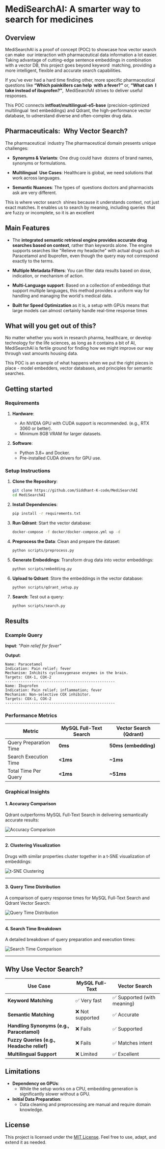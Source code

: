 # MediSearchAI: A smarter way to search for medicines

## Overview

MediSearchAI is a proof of concept (POC) to showcase how vector search can make our interaction with pharmaceutical data information a lot easier. Taking advantage of cutting-edge sentence embeddings in combination with a vector DB, this project goes beyond keyword matching, providing a more intelligent, flexible and accurate search capabilities.

If you’ve ever had a hard time finding other, more specific pharmaceutical questions like **“Which painkillers can help with a fever?”** or, **“What can I take instead of ibuprofen?”**, MediSearchAI strives to deliver useful responses.

This POC connects **intfloat/multilingual-e5-base** (precision-optimized multilingual text embeddings) and Qdrant, the high-performance vector database, to udnerstand diverse and often-complex drug data.

## Pharmaceuticals: Why Vector Search?

The pharmaceutical industry The pharmaceutical domain presents unique challenges:

- **Synonyms & Variants**: One drug could have dozens of brand names, synonyms or formulations.

- **Multilingual Use Cases**: Healthcare is global, we need solutions that work across languages.

- **Semantic Nuances**: The types of questions doctors and pharmacists ask are very different.

This is where vector search shines because it understands context, not just exact matches. It enables us to search by meaning, including queries that are fuzzy or incomplete, so it is an excellent

## Main Features

- The **integrated semantic retrieval engine provides accurate drug searches based on context**, rather than keywords alone. The engine supports searches like "Relieve my headache" with actual drugs such as Paracetamol and Ibuprofen, even though the query may not correspond exactly to the terms.

- **Multiple Metadata Filters**: You can filter data results based on dose, indication, or mechanism of action.

- **Multi-Language support**: Based on a collection of embeddings that support multiple languages, this method provides a uniform way for handling and managing the world's medical data.

- **Built for Speed Optimization** as it is, a setup with GPUs means that large models can almost certainly handle real-time response times

## What will you get out of this?

No matter whether you work in research pharma, healthcare, or develop technology for the life sciences, as long as it contains a bit of AI, MediSearchAI is fertile ground for finding how we might improve our way through vast amounts housing data.

This POC is an example of what happens when we put the right pieces in place - model embedders, vector databases, and principles for semantic searches.

## Getting started

### Requirements

1. **Hardware**:
   - An NVIDIA GPU with CUDA support is recommended. (e.g., RTX 3060 or better).
   - Minimum 8GB VRAM for larger datasets.

2. **Software**:
   - Python 3.8+ and Docker.
   - Pre-installed CUDA drivers for GPU use.

### Setup Instructions

1. **Clone the Repository**:
   ```bash
   git clone https://github.com/Siddhant-K-code/MediSearchAI
   cd MediSearchAI
   ```

2. **Install Dependencies**:
   ```bash
   pip install -r requirements.txt
   ```

3. **Run Qdrant**:
   Start the vector database:
   ```bash
   docker-compose -f docker/docker-compose.yml up -d
   ```

4. **Preprocess the Data**:
   Clean and prepare the dataset:
   ```bash
   python scripts/preprocess.py
   ```

5. **Generate Embeddings**:
   Transform drug data into vector embeddings:
   ```bash
   python scripts/embedding.py
   ```

6. **Upload to Qdrant**:
   Store the embeddings in the vector database:
   ```bash
   python scripts/qdrant_setup.py
   ```

7. **Search**:
   Test out a query:
   ```bash
   python scripts/search.py
   ```

## Results

### Example Query

**Input**:
*"Pain relief for fever"*

**Output**:

```plaintext
Name: Paracetamol
Indication: Pain relief; fever
Mechanism: Inhibits cyclooxygenase enzymes in the brain.
Targets: COX-1, COX-2
--------------------------------------------------
Name: Ibuprofen
Indication: Pain relief; inflammation; fever
Mechanism: Non-selective COX inhibitor.
Targets: COX-1, COX-2
--------------------------------------------------
```

### Performance Metrics

| **Metric**             | **MySQL Full-Text Search** | **Vector Search (Qdrant)** |
| ---------------------- | -------------------------- | -------------------------- |
| Query Preparation Time | **0ms**                    | **50ms (embedding)**       |
| Search Execution Time  | **<1ms**                   | **~1ms**                   |
| Total Time Per Query   | **<1ms**                   | **~51ms**                  |

### Graphical Insights

#### 1. Accuracy Comparison
Qdrant outperforms MySQL Full-Text Search in delivering semantically accurate results:

![Accuracy Comparison](./charts/accuracy_comparison.png)

---

#### 2. Clustering Visualization
Drugs with similar properties cluster together in a t-SNE visualization of embeddings:

![t-SNE Clustering](./charts/embedding_clusters.png)

---

#### 3. Query Time Distribution
A comparison of query response times for MySQL Full-Text Search and Qdrant Vector Search:

![Query Time Distribution](./charts/query_response_times.png)

---

#### 4. Search Time Breakdown
A detailed breakdown of query preparation and execution times:

![Search Time Comparison](./charts/search_time_comparison.png)

---

## Why Use Vector Search?

| **Use Case**                              | **MySQL Full-Text** | **Vector Search**          |
| ----------------------------------------- | ------------------- | -------------------------- |
| **Keyword Matching**                      | ✅ Very fast         | ✅ Supported (with meaning) |
| **Semantic Matching**                     | ❌ Not supported     | ✅ Accurate                 |
| **Handling Synonyms (e.g., Paracetamol)** | ❌ Fails             | ✅ Supported                |
| **Fuzzy Queries (e.g., Headache relief)** | ❌ Fails             | ✅ Matches intent           |
| **Multilingual Support**                  | ❌ Limited           | ✅ Excellent                |


## Limitations

- **Dependency on GPUs**:
   - While the setup works on a CPU, embedding generation is significantly slower without a GPU.
- **Initial Data Preparation**:
   - Data cleaning and preprocessing are manual and require domain knowledge.

## License
This project is licensed under the [MIT License](./LICENSE). Feel free to use, adapt, and extend it as needed.
